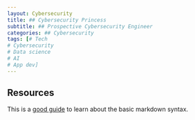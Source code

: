 ```yaml
---
layout: Cybersecurity 
title: ## Cybersecurity Princess
subtitle: ## Prospective Cybersecurity Engineer
categories: ## Cybersecurity
tags: [# Tech 
# Cybersecurity 
# Data science 
# AI
# App dev]
---
```


## Resources

This is a [good guide](https://www.markdownguide.org/basic-syntax/) to learn about the basic markdown syntax.
